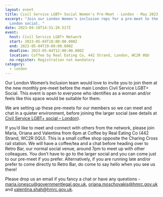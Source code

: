 ```yaml
---
layout: event
title: Civil Service LGBT+ Social Women's Pre-Meet - London - May 2023
excerpt: "Join our London Women's inclusion reps for a pre-meet to the regular
  London social. "
date: 2023-04-18T14:51:20.517Z
event:
  host: Civil Service LGBT+ Network
  start: 2023-05-04T18:00:00.000Z
  end: 2023-05-04T19:00:00.000Z
  deadline: 2023-05-04T12:00:00.000Z
  location: Coffee by Real Eating Co, 442 Strand, London, WC2R 0QU
  no-register: Registration not mandatory
category:
  - london
---
```

Our London Women’s Inclusion team would love to invite you to join them at the new monthly pre-meet before the main London Civil Service LGBT+ Social. This event is open to everyone who identifies as a woman and/or feels like this space would be suitable for them.

We are setting up these pre-meets for our members so we can meet and chat in a quieter environment, before joining the larger social (see details at [Civil Service LGBT+ social – London](https://www.civilservice.lgbt/event/2022-11-15-civil-service-lgbt-social-london-3/)). 

If you’d like to meet and connect with others from the network, please join Maria, Oriana and Valentina from 6pm at Coffee by Real Eating Co (442 Strand, WC2R 0QU). This is a small coffee shop opposite the Charing Cross rail station. We will have a coffee/tea and a chat before heading over to Retro Bar, our normal social venue, around 7pm to meet up with other colleagues. You don’t have to go to the larger social and you can come just to our pre-meet if you prefer. Alternatively, if you are running late and/or prefer to come directly to Retro Bar, do come to say hello when you see us there!

Please drop us an email if you fancy a chat or have any questions - [maria.ionescu@governmentlegal.gov.uk](maria.ionescu@governmentlegal.gov.uk), [oriana.moschovakis@hmrc.gov.uk](oriana.moschovakis@hmrc.gov.uk) and [valentina.shah@hmrc.gov.uk](valentina.shah@hmrc.gov.uk).